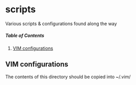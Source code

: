 # scripts
Various scripts &amp; configurations found along the way

##### Table of Contents
1. [VIM configurations](#vim-configurations)


VIM configurations
------------------
The contents of this directory should be copied into ~/.vim/

